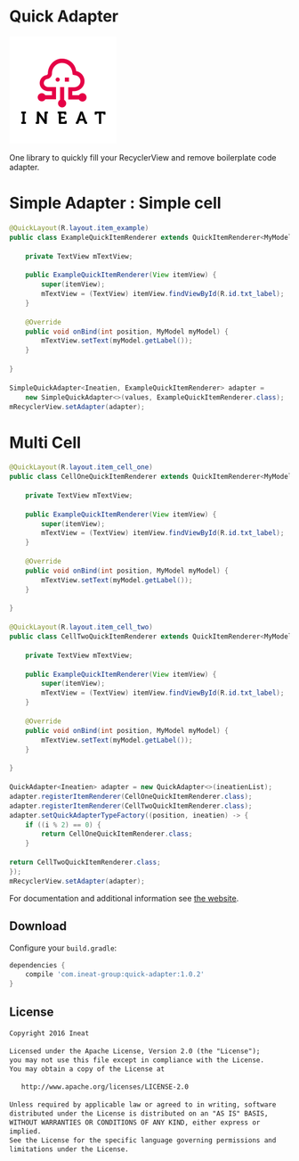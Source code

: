 Quick Adapter
============

[![Logo](website/logo_ineat_small.png)][1]

One library to quickly fill your RecyclerView and remove boilerplate code adapter.

# Simple Adapter : Simple cell

```java
@QuickLayout(R.layout.item_example)
public class ExampleQuickItemRenderer extends QuickItemRenderer<MyModel> {

    private TextView mTextView;

    public ExampleQuickItemRenderer(View itemView) {
        super(itemView);
        mTextView = (TextView) itemView.findViewById(R.id.txt_label);
    }

    @Override
    public void onBind(int position, MyModel myModel) {
        mTextView.setText(myModel.getLabel());
    }

}

SimpleQuickAdapter<Ineatien, ExampleQuickItemRenderer> adapter =
    new SimpleQuickAdapter<>(values, ExampleQuickItemRenderer.class);
mRecyclerView.setAdapter(adapter);

```

# Multi Cell

```java
@QuickLayout(R.layout.item_cell_one)
public class CellOneQuickItemRenderer extends QuickItemRenderer<MyModel> {

    private TextView mTextView;

    public ExampleQuickItemRenderer(View itemView) {
        super(itemView);
        mTextView = (TextView) itemView.findViewById(R.id.txt_label);
    }

    @Override
    public void onBind(int position, MyModel myModel) {
        mTextView.setText(myModel.getLabel());
    }

}

@QuickLayout(R.layout.item_cell_two)
public class CellTwoQuickItemRenderer extends QuickItemRenderer<MyModel> {

    private TextView mTextView;

    public ExampleQuickItemRenderer(View itemView) {
        super(itemView);
        mTextView = (TextView) itemView.findViewById(R.id.txt_label);
    }

    @Override
    public void onBind(int position, MyModel myModel) {
        mTextView.setText(myModel.getLabel());
    }

}

QuickAdapter<Ineatien> adapter = new QuickAdapter<>(ineatienList);
adapter.registerItemRenderer(CellOneQuickItemRenderer.class);
adapter.registerItemRenderer(CellTwoQuickItemRenderer.class);
adapter.setQuickAdapterTypeFactory((position, ineatien) -> {
    if ((i % 2) == 0) {
        return CellOneQuickItemRenderer.class;
    }

return CellTwoQuickItemRenderer.class;
});
mRecyclerView.setAdapter(adapter);

```

For documentation and additional information see [the website][2].

Download
--------

Configure your `build.gradle`:

```groovy
dependencies {
    compile 'com.ineat-group:quick-adapter:1.0.2'
}
```

License
-------

    Copyright 2016 Ineat

    Licensed under the Apache License, Version 2.0 (the "License");
    you may not use this file except in compliance with the License.
    You may obtain a copy of the License at

       http://www.apache.org/licenses/LICENSE-2.0

    Unless required by applicable law or agreed to in writing, software
    distributed under the License is distributed on an "AS IS" BASIS,
    WITHOUT WARRANTIES OR CONDITIONS OF ANY KIND, either express or implied.
    See the License for the specific language governing permissions and
    limitations under the License.


 [1]: http://www.ineat-group.com/
 [2]: https://ineat.github.io/quick-adapter/